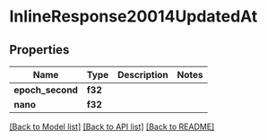 # InlineResponse20014UpdatedAt

## Properties

Name | Type | Description | Notes
------------ | ------------- | ------------- | -------------
**epoch_second** | **f32** |  | 
**nano** | **f32** |  | 

[[Back to Model list]](../README.md#documentation-for-models) [[Back to API list]](../README.md#documentation-for-api-endpoints) [[Back to README]](../README.md)


